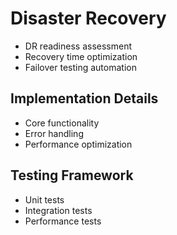 # Disaster Recovery
- DR readiness assessment
- Recovery time optimization
- Failover testing automation

## Implementation Details
- Core functionality
- Error handling
- Performance optimization

## Testing Framework
- Unit tests
- Integration tests
- Performance tests
